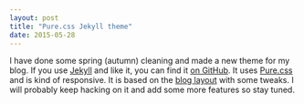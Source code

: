 ```yaml
---
layout: post
title: "Pure.css Jekyll theme"
date: 2015-05-28
---
```


I have done some spring (autumn) cleaning and made a new theme for my blog. If you
use [Jekyll](http://jekyllrb.com) and like it, you can find it [on GitHub](https://github.com/martin308/left-stripe). It uses  [Pure.css](http://purecss.io) and is kind of responsive. It is based on the [blog layout](http://purecss.io/layouts/blog) with some tweaks. I will probably keep
hacking on it and add some more features so stay tuned.
